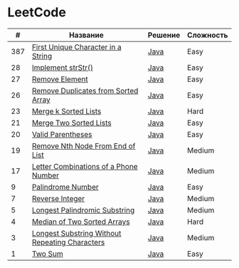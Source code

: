 # LeetCode

| #   | Название                                                                                                                       | Решение                                                                                     | Сложность |
|-----|--------------------------------------------------------------------------------------------------------------------------------|---------------------------------------------------------------------------------------------|-----------|
| 387 | [First Unique Character in a String](https://leetcode.com/problems/first-unique-character-in-a-string)                         | [Java](https://github.com/zivoru/LeetCode/blob/master/src/ru/zivo/problems/Problem387.java) | Easy      |
| 28  | [Implement strStr()](https://leetcode.com/problems/implement-strstr)                                                           | [Java](https://github.com/zivoru/LeetCode/blob/master/src/ru/zivo/problems/Problem28.java)  | Easy      |
| 27  | [Remove Element](https://leetcode.com/problems/remove-element)                                                                 | [Java](https://github.com/zivoru/LeetCode/blob/master/src/ru/zivo/problems/Problem27.java)  | Easy      |
| 26  | [Remove Duplicates from Sorted Array](https://leetcode.com/problems/remove-duplicates-from-sorted-array)                       | [Java](https://github.com/zivoru/LeetCode/blob/master/src/ru/zivo/problems/Problem26.java)  | Easy      |
| 23  | [Merge k Sorted Lists](https://leetcode.com/problems/merge-k-sorted-lists)                                                     | [Java](https://github.com/zivoru/LeetCode/blob/master/src/ru/zivo/problems/Problem23.java)  | Hard      |
| 21  | [Merge Two Sorted Lists](https://leetcode.com/problems/merge-two-sorted-lists)                                                 | [Java](https://github.com/zivoru/LeetCode/blob/master/src/ru/zivo/problems/Problem21.java)  | Easy      |
| 20  | [Valid Parentheses](https://leetcode.com/problems/valid-parentheses)                                                           | [Java](https://github.com/zivoru/LeetCode/blob/master/src/ru/zivo/problems/Problem20.java)  | Easy      |
| 19  | [Remove Nth Node From End of List](https://leetcode.com/problems/remove-nth-node-from-end-of-list)                             | [Java](https://github.com/zivoru/LeetCode/blob/master/src/ru/zivo/problems/Problem19.java)  | Medium    |
| 17  | [Letter Combinations of a Phone Number](https://leetcode.com/problems/letter-combinations-of-a-phone-number)                   | [Java](https://github.com/zivoru/LeetCode/blob/master/src/ru/zivo/problems/Problem17.java)  | Medium    |
| 9   | [Palindrome Number](https://leetcode.com/problems/palindrome-number)                                                           | [Java](https://github.com/zivoru/LeetCode/blob/master/src/ru/zivo/problems/Problem9.java)   | Easy      |
| 7   | [Reverse Integer](https://leetcode.com/problems/reverse-integer)                                                               | [Java](https://github.com/zivoru/LeetCode/blob/master/src/ru/zivo/problems/Problem7.java)   | Medium    |
| 5   | [Longest Palindromic Substring](https://leetcode.com/problems/longest-palindromic-substring)                                   | [Java](https://github.com/zivoru/LeetCode/blob/master/src/ru/zivo/problems/Problem5.java)   | Medium    |
| 4   | [Median of Two Sorted Arrays](https://leetcode.com/problems/median-of-two-sorted-arrays)                                       | [Java](https://github.com/zivoru/LeetCode/blob/master/src/ru/zivo/problems/Problem4.java)   | Hard      |
| 3   | [Longest Substring Without Repeating Characters](https://leetcode.com/problems/longest-substring-without-repeating-characters) | [Java](https://github.com/zivoru/LeetCode/blob/master/src/ru/zivo/problems/Problem3.java)   | Medium    |
| 1   | [Two Sum](https://leetcode.com/problems/two-sum)                                                                               | [Java](https://github.com/zivoru/LeetCode/blob/master/src/ru/zivo/problems/Problem1.java)   | Easy      |

